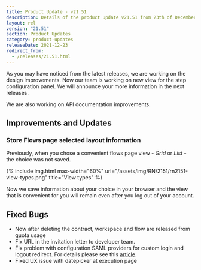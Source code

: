 ```yaml
---
title: Product Update - v21.51
description: Details of the product update v21.51 from 23th of December 2021.
layout: rel
version: "21.51"
section: Product Updates
category: product-updates
releaseDate: 2021-12-23
redirect_from:
  - /releases/21.51.html
---
```


As you may have noticed from the latest releases, we are working on the design improvements. Now our team is working on new view for the step configuration panel. We will announce your more information in the next releases.

We are also working on API documentation improvements.

## Improvements and Updates

### Store Flows page selected layout information

Previously, when you chose a convenient flows page view - *Grid* or *List* - the choice was not saved.

{% include img.html max-width="60%" url="/assets/img/RN/2151/rn2151-view-types.png" title="View types" %}

Now we save information about your choice in your browser and the view that is convenient for you will remain even after you log out of your account.

## Fixed Bugs

*  Now after deleting the contract, workspace and flow are released from quota usage
*  Fix URL in the invitation letter to developer team.
*  Fix problem with configuration SAML providers for custom login and logout redirect. For details please see this [article](/releases/21.47#custom-login-and-logout-redirects).
*  Fixed UX issue with datepicker at execution page
